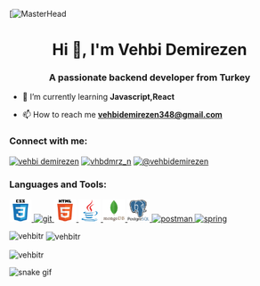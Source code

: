 [![MasterHead](https://media.licdn.com/dms/image/D4E16AQEG-J5hDEEjwA/profile-displaybackgroundimage-shrink_350_1400/0/1689344323172?e=1698278400&v=beta&t=hpAYZ_xpAnth1-VuycMQc1ZyOwK5v20Xv43yG-FDHY8)
<h1 align="center">Hi 👋, I'm Vehbi Demirezen </h1>
<h3 align="center">A passionate backend developer from Turkey</h3>

- 🌱 I’m currently learning **Javascript,React**

- 📫 How to reach me **vehbidemirezen348@gmail.com**

<h3 align="left">Connect with me:</h3>
<p align="left">
<a href="https://linkedin.com/in/vehbi demirezen" target="blank"><img align="center" src="https://raw.githubusercontent.com/rahuldkjain/github-profile-readme-generator/master/src/images/icons/Social/linked-in-alt.svg" alt="vehbi demirezen" height="30" width="40" /></a>
<a href="https://instagram.com/vhbdmrz_n" target="blank"><img align="center" src="https://raw.githubusercontent.com/rahuldkjain/github-profile-readme-generator/master/src/images/icons/Social/instagram.svg" alt="vhbdmrz_n" height="30" width="40" /></a>
<a href="https://medium.com/@vehbidemirezen" target="blank"><img align="center" src="https://raw.githubusercontent.com/rahuldkjain/github-profile-readme-generator/master/src/images/icons/Social/medium.svg" alt="@vehbidemirezen" height="30" width="40" /></a>
</p>

<h3 align="left">Languages and Tools:</h3>
<p align="left"> <a href="https://www.w3schools.com/css/" target="_blank" rel="noreferrer"> <img src="https://raw.githubusercontent.com/devicons/devicon/master/icons/css3/css3-original-wordmark.svg" alt="css3" width="40" height="40"/> </a> <a href="https://git-scm.com/" target="_blank" rel="noreferrer"> <img src="https://www.vectorlogo.zone/logos/git-scm/git-scm-icon.svg" alt="git" width="40" height="40"/> </a> <a href="https://www.w3.org/html/" target="_blank" rel="noreferrer"> <img src="https://raw.githubusercontent.com/devicons/devicon/master/icons/html5/html5-original-wordmark.svg" alt="html5" width="40" height="40"/> </a> <a href="https://www.java.com" target="_blank" rel="noreferrer"> <img src="https://raw.githubusercontent.com/devicons/devicon/master/icons/java/java-original.svg" alt="java" width="40" height="40"/> </a> <a href="https://www.mongodb.com/" target="_blank" rel="noreferrer"> <img src="https://raw.githubusercontent.com/devicons/devicon/master/icons/mongodb/mongodb-original-wordmark.svg" alt="mongodb" width="40" height="40"/> </a> <a href="https://www.postgresql.org" target="_blank" rel="noreferrer"> <img src="https://raw.githubusercontent.com/devicons/devicon/master/icons/postgresql/postgresql-original-wordmark.svg" alt="postgresql" width="40" height="40"/> </a> <a href="https://postman.com" target="_blank" rel="noreferrer"> <img src="https://www.vectorlogo.zone/logos/getpostman/getpostman-icon.svg" alt="postman" width="40" height="40"/> </a> <a href="https://spring.io/" target="_blank" rel="noreferrer"> <img src="https://www.vectorlogo.zone/logos/springio/springio-icon.svg" alt="spring" width="40" height="40"/> </a> </p>

<p><img align="left" src="https://github-readme-stats.vercel.app/api/top-langs?username=vehbitr&show_icons=true&locale=en&layout=compact" alt="vehbitr" /></p>

<p>&nbsp;<img align="center" src="https://github-readme-stats.vercel.app/api?username=vehbitr&show_icons=true&locale=en" alt="vehbitr" /></p>

<p><img align="center" src="https://github-readme-streak-stats.herokuapp.com/?user=vehbitr&" alt="vehbitr" /></p>



![snake gif](https://github.com/vehbitr/vehbitr/blob/output/github-contribution-grid-snake.gif)
